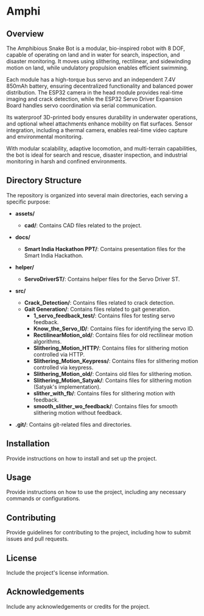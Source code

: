# Amphi

## Overview

The Amphibious Snake Bot is a modular, bio-inspired robot with 8 DOF, capable of operating on land and in water for search, inspection, and disaster monitoring. It moves using slithering, rectilinear, and sidewinding motion on land, while undulatory propulsion enables efficient swimming.

Each module has a high-torque bus servo and an independent 7.4V 850mAh battery, ensuring decentralized functionality and balanced power distribution. The ESP32 camera in the head module provides real-time imaging and crack detection, while the ESP32 Servo Driver Expansion Board handles servo coordination via serial communication.

Its waterproof 3D-printed body ensures durability in underwater operations, and optional wheel attachments enhance mobility on flat surfaces. Sensor integration, including a thermal camera, enables real-time video capture and environmental monitoring. 

With modular scalability, adaptive locomotion, and multi-terrain capabilities, the bot is ideal for search and rescue, disaster inspection, and industrial monitoring in harsh and confined environments.

## Directory Structure

The repository is organized into several main directories, each serving a specific purpose:

- **assets/**
  - **cad/**: Contains CAD files related to the project.

- **docs/**
  - **Smart India Hackathon PPT/**: Contains presentation files for the Smart India Hackathon.

- **helper/**
  - **ServoDriverST/**: Contains helper files for the Servo Driver ST.

- **src/**
  - **Crack_Detection/**: Contains files related to crack detection.
  - **Gait Generation/**: Contains files related to gait generation.
    - **1_servo_feedback_test/**: Contains files for testing servo feedback.
    - **Know_the_Servo_ID/**: Contains files for identifying the servo ID.
    - **RectilinearMotion_old/**: Contains files for old rectilinear motion algorithms.
    - **Slithering_Motion_HTTP/**: Contains files for slithering motion controlled via HTTP.
    - **Slithering_Motion_Keypress/**: Contains files for slithering motion controlled via keypress.
    - **Slithering_Motion_old/**: Contains old files for slithering motion.
    - **Slithering_Motion_Satyak/**: Contains files for slithering motion (Satyak's implementation).
    - **slither_with_fb/**: Contains files for slithering motion with feedback.
    - **smooth_slither_wo_feedback/**: Contains files for smooth slithering motion without feedback.

- **.git/**: Contains git-related files and directories.

## Installation

Provide instructions on how to install and set up the project.

## Usage

Provide instructions on how to use the project, including any necessary commands or configurations.

## Contributing

Provide guidelines for contributing to the project, including how to submit issues and pull requests.

## License

Include the project's license information.

## Acknowledgements

Include any acknowledgements or credits for the project.
